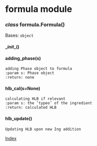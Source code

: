# formula module


### _class_ formula.Formula()
Bases: `object`


#### \__init__()

#### adding_phase(s)
    adding Phase object to formula
    :param s: Phase object
    :return: none


#### hlb_cal(s=None)
    calculating HLB if relevant
    :param s: the ‘typeo’ of the ingredient
    :return: calculated HLB


#### hlb_update()
    Updating HLB upon new Ing addition


[Index](../README.md)